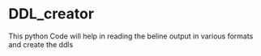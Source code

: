 # DDL_creator
This python Code will help in reading the beline output in various formats and create the ddls
